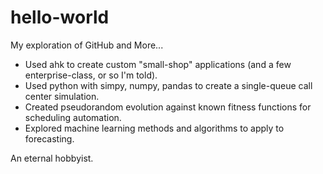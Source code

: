 # hello-world
My exploration of GitHub and More...

* Used ahk to create custom "small-shop" applications (and a few enterprise-class, or so I'm told).
* Used python with simpy, numpy, pandas to create a single-queue call center simulation.
* Created pseudorandom evolution against known fitness functions for scheduling automation.
* Explored machine learning methods and algorithms to apply to forecasting.

An eternal hobbyist.
